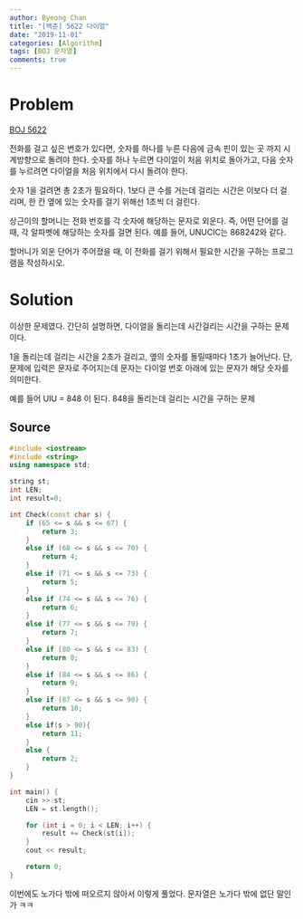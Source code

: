 ```yaml
---
author: Byeong Chan
title: "[백준] 5622 다이얼"
date: "2019-11-01"
categories: [Algorithm]
tags: [BOJ 문자열]
comments: true
---
```


# Problem

[BOJ 5622](https://www.acmicpc.net/problem/5622)

전화를 걸고 싶은 번호가 있다면, 숫자를 하나를 누른 다음에 금속 핀이 있는 곳 까지 시계방향으로 돌려야 한다. 숫자를 하나 누르면 다이얼이 처음 위치로 돌아가고, 다음 숫자를 누르려면 다이얼을 처음 위치에서 다시 돌려야 한다.

숫자 1을 걸려면 총 2초가 필요하다. 1보다 큰 수를 거는데 걸리는 시간은 이보다 더 걸리며, 한 칸 옆에 있는 숫자를 걸기 위해선 1초씩 더 걸린다.

상근이의 할머니는 전화 번호를 각 숫자에 해당하는 문자로 외운다. 즉, 어떤 단어를 걸 때, 각 알파벳에 해당하는 숫자를 걸면 된다. 예를 들어, UNUCIC는 868242와 같다.

할머니가 외운 단어가 주어졌을 때, 이 전화를 걸기 위해서 필요한 시간을 구하는 프로그램을 작성하시오.

# Solution

이상한 문제였다. 간단히 설명하면, 다이얼을 돌리는데 시간걸리는 시간을 구하는 문제이다.

1을 돌리는데 걸리는 시간을 2초가 걸리고, 옆의 숫자를 돌릴때마다 1초가 늘어난다. 단, 문제에 입력은 문자로 주어지는데 문자는 다이얼 번호 아래에 있는 문자가 해당 숫자를 의미한다.

예를 들어 UIU = 848 이 된다.
848을 돌리는데 걸리는 시간을 구하는 문제

## Source

```cpp
#include <iostream>
#include <string>
using namespace std;

string st;
int LEN;
int result=0;

int Check(const char s) {
	if (65 <= s && s <= 67) {
		return 3;
	}
	else if (68 <= s && s <= 70) {
		return 4;
	}
	else if (71 <= s && s <= 73) {
		return 5;
	}
	else if (74 <= s && s <= 76) {
		return 6;
	}
	else if (77 <= s && s <= 79) {
		return 7;
	}
	else if (80 <= s && s <= 83) {
		return 8;
	}
	else if (84 <= s && s <= 86) {
		return 9;
	}
	else if (87 <= s && s <= 90) {
		return 10;
	}
	else if(s > 90){
		return 11;
	}
	else {
		return 2;
	}
}

int main() {
	cin >> st;
	LEN = st.length();

	for (int i = 0; i < LEN; i++) {
		result += Check(st[i]);
	}
	cout << result;

	return 0;
}
```

이번에도 노가다 밖에 떠오르지 않아서 이렇게 풀었다. 문자열은 노가다 밖에 없단 말인가 ㅋㅋ
